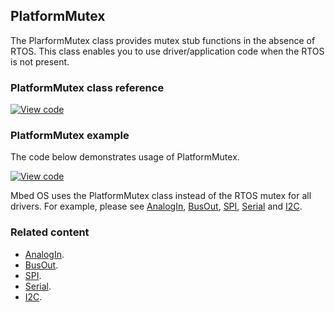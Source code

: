 ## PlatformMutex

The PlarformMutex class provides mutex stub functions in the absence of RTOS. This class enables you to use driver/application code when the RTOS is not present.

### PlatformMutex class reference

[![View code](https://www.mbed.com/embed/?type=library)](http://os-doc-builder.test.mbed.com/docs/v5.8/mbed-os-api-doxy/class_platform_mutex.html)

### PlatformMutex example

The code below demonstrates usage of PlatformMutex.

[![View code](https://www.mbed.com/embed/?url=https://os.mbed.com/teams/mbed_example/code/mbed-os-example-platform-mutex/)](https://os.mbed.com/teams/mbed_example/code/mbed-os-example-platform-mutex/file/2084d9e90526/main.cpp)

Mbed OS uses the PlatformMutex class instead of the RTOS mutex for all drivers. For example, please see [AnalogIn](/docs/v5.8/reference/analogin.html), [BusOut](/docs/v5.8/reference/busout.html), [SPI](/docs/v5.8/reference/spi.html), [Serial](/docs/v5.8/reference/serial.html) and [I2C](/docs/v5.8/reference/i2c.html).

### Related content

- [AnalogIn](/docs/v5.8/reference/analogin.html).
- [BusOut](/docs/v5.8/reference/busout.html).
- [SPI](/docs/v5.8/reference/spi.html).
- [Serial](/docs/v5.8/reference/serial.html).
- [I2C](/docs/v5.8/reference/i2c.html).
